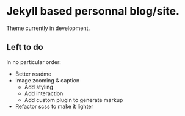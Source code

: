 Jekyll based personnal blog/site.
=================================

Theme currently in development.

Left to do
----------

In no particular order:

+ Better readme
+ Image zooming & caption
  + Add styling
  + Add interaction
  + Add custom plugin to generate markup
+ Refactor scss to make it lighter
